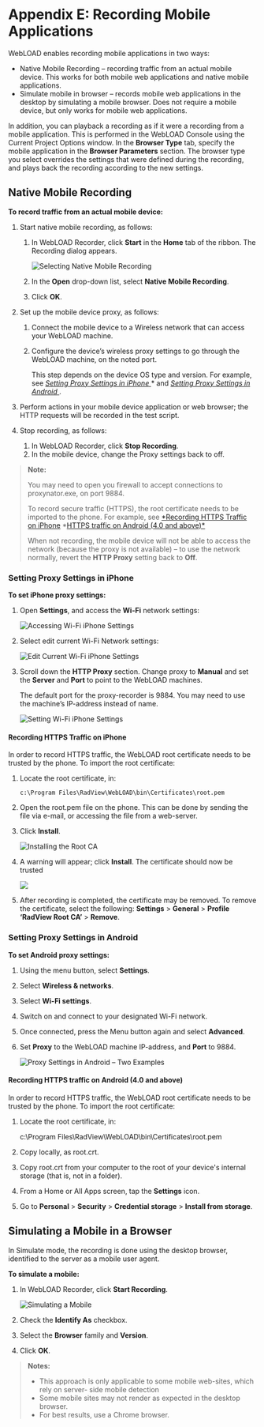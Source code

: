 ﻿# Appendix E: Recording Mobile Applications

WebLOAD enables recording mobile applications in two ways:

- Native Mobile Recording – recording traffic from an actual mobile device. This works for both mobile web applications and native mobile applications.
- Simulate mobile in browser – records mobile web applications in the desktop by simulating a mobile browser. Does not require a mobile device, but only works for mobile web applications.

In addition, you can playback a recording as if it were a recording from a mobile application. This is performed in the WebLOAD Console using the Current Project Options window. In the **Browser Type** tab, specify the mobile application in the **Browser Parameters** section. The browser type you select overrides the settings that were defined during the recording, and plays back the recording according to the new settings.



## Native Mobile Recording

**To record traffic from an actual mobile device:**

1. Start native mobile recording, as follows:

    1. In WebLOAD Recorder, click **Start** in the **Home** tab of the ribbon. The Recording dialog appears.

          ![Selecting Native Mobile Recording](../images/select_native_recording.png)

    1. In the **Open** drop-down list, select **Native Mobile Recording**.

    1. Click **OK**.

1. Set up the mobile device proxy, as follows:

    1. Connect the mobile device to a Wireless network that can access your WebLOAD machine.

    1. Configure the device’s wireless proxy settings to go through the WebLOAD machine, on the noted port.

       This step depends on the device OS type and version. For example, see [*Setting Proxy Settings in iPhone* ](#setting-proxy-settings-in-iphone)* and [*Setting Proxy Settings in Android* ](#setting-proxy-settings-in-android).

1. Perform actions in your mobile device application or web browser; the HTTP requests will be recorded in the test script.

1. Stop recording, as follows:

    1. In WebLOAD Recorder, click **Stop Recording**.
    1. In the mobile device, change the Proxy settings back to off.


> **Note:** 
>
> You may need to open you firewall to accept connections to proxynator.exe, on port 9884.
>
> To record secure traffic (HTTPS), the root certificate needs to be imported to the phone. For example, see [*Recording HTTPS Traffic on iPhone](#recording-https-traffic-on-iphone) *[HTTPS traffic on Android (4.0 and above)* ](#recording-https-traffic-on-android-40-and-above)
>
> When not recording, the mobile device will not be able to access the network (because the proxy is not available) – to use the network normally, revert the **HTTP Proxy** setting back to **Off**.

### Setting Proxy Settings in iPhone

**To set iPhone proxy settings:**

1. Open **Settings**, and access the **Wi-Fi** network settings:

    ![Accessing Wi-Fi iPhone Settings](../images/access_wifi_settings.jpeg)

1. Select edit current Wi-Fi Network settings:

    ![Edit Current Wi-Fi iPhone Settings](../images/edit_wifi_settings.jpeg)

1. Scroll down the **HTTP Proxy** section. Change proxy to **Manual** and set the **Server** and **Port** to point to the WebLOAD machines.

    The default port for the proxy-recorder is 9884. You may need to use the machine’s IP-address instead of name.

    ![Setting Wi-Fi iPhone Settings](../images/setting_iphone_wifi.jpeg)





#### **Recording HTTPS Traffic on iPhone**

In order to record HTTPS traffic, the WebLOAD root certificate needs to be trusted by the phone. To import the root certificate:

1. Locate the root certificate, in:

    `c:\Program Files\RadView\WebLOAD\bin\Certificates\root.pem`

1. Open the root.pem file on the phone. This can be done by sending the file via e-mail, or accessing the file from a web-server.

1. Click **Install**.

    ![Installing the Root CA](../images/install_root_ca.jpeg)

1. A warning will appear; click **Install**. The certificate should now be trusted

    ![](../images/root_ca.jpeg)

1. After recording is completed, the certificate may be removed. To remove the certificate, select the following: **Settings** > **General** > **Profile ‘RadView Root CA’** > **Remove**.



### Setting Proxy Settings in Android

**To set Android proxy settings:**

1. Using the menu button, select **Settings**.

1. Select **Wireless & networks**.

1. Select **Wi-Fi settings**.

1. Switch on and connect to your designated Wi-Fi network.

1. Once connected, press the Menu button again and select **Advanced**.

1. Set **Proxy** to the WebLOAD machine IP-address, and **Port** to 9884.

    ![Proxy Settings in Android – Two Examples](../images/proxy_settings_adroid.png)




#### Recording HTTPS traffic on Android (4.0 and above)

In order to record HTTPS traffic, the WebLOAD root certificate needs to be trusted by the phone. To import the root certificate:

1. Locate the root certificate, in:

    c:\Program Files\RadView\WebLOAD\bin\Certificates\root.pem

1. Copy locally, as root.crt.

1. Copy root.crt from your computer to the root of your device's internal storage (that is, not in a folder).

1. From a Home or All Apps screen, tap the **Settings** icon.

1. Go to **Personal** > **Security** > **Credential storage** > **Install from storage**.


## **Simulating a Mobile in a Browser**

In Simulate mode, the recording is done using the desktop browser, identified to the server as a mobile user agent.

**To simulate a mobile:**

1. In WebLOAD Recorder, click **Start Recording**.

    ![Simulating a Mobile](../images/simulating_mobile.png)

1. Check the **Identify As** checkbox.

1. Select the **Browser** family and **Version**.

1. Click **OK**.

> **Notes:** 
>
> - This approach is only applicable to some mobile web-sites, which rely on server- side mobile detection
> - Some mobile sites may not render as expected in the desktop browser.
> - For best results, use a Chrome browser.


